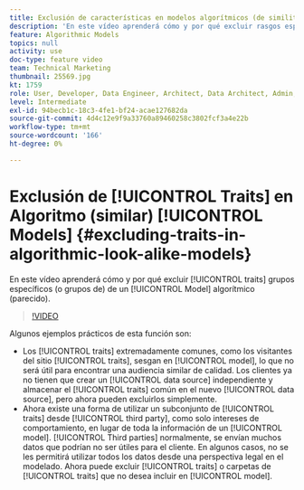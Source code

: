 ```yaml
---
title: Exclusión de características en modelos algorítmicos (de similitud)
description: 'En este vídeo aprenderá cómo y por qué excluir rasgos específicos (o grupos de) de un modelo algorítmico (similar). '
feature: Algorithmic Models
topics: null
activity: use
doc-type: feature video
team: Technical Marketing
thumbnail: 25569.jpg
kt: 1759
role: User, Developer, Data Engineer, Architect, Data Architect, Admin, Leader
level: Intermediate
exl-id: 94becb1c-18c3-4fe1-bf24-acae127682da
source-git-commit: 4d4c12e9f9a33760a89460258c3802fcf3a4e22b
workflow-type: tm+mt
source-wordcount: '166'
ht-degree: 0%

---
```


# Exclusión de [!UICONTROL Traits] en Algoritmo (similar) [!UICONTROL Models] {#excluding-traits-in-algorithmic-look-alike-models}

En este vídeo aprenderá cómo y por qué excluir [!UICONTROL traits] grupos específicos (o grupos de)  de un [!UICONTROL Model] algorítmico (parecido).

>[!VIDEO](https://video.tv.adobe.com/v/25569/?quality=12)

Algunos ejemplos prácticos de esta función son:

* Los [!UICONTROL traits] extremadamente comunes, como los visitantes del sitio [!UICONTROL traits], sesgan en [!UICONTROL model], lo que no será útil para encontrar una audiencia similar de calidad. Los clientes ya no tienen que crear un [!UICONTROL data source] independiente y almacenar el [!UICONTROL traits] común en el nuevo [!UICONTROL data source], pero ahora pueden excluirlos simplemente.
* Ahora existe una forma de utilizar un subconjunto de [!UICONTROL traits] desde [!UICONTROL third party], como solo intereses de comportamiento, en lugar de toda la información de un [!UICONTROL model]. [!UICONTROL Third parties] normalmente, se envían muchos datos que podrían no ser útiles para el cliente. En algunos casos, no se les permitirá utilizar todos los datos desde una perspectiva legal en el modelado. Ahora puede excluir [!UICONTROL traits] o carpetas de [!UICONTROL traits] que no desea incluir en [!UICONTROL model].
